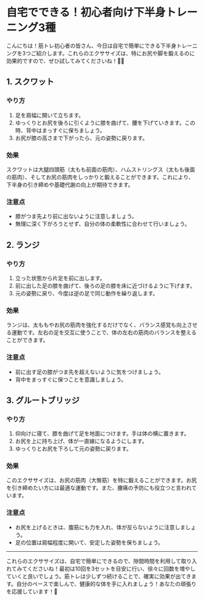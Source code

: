 # 自宅でできる！初心者向け下半身トレーニング3種

こんにちは！筋トレ初心者の皆さん、今日は自宅で簡単にできる下半身トレーニングを3つご紹介します。これらのエクササイズは、特にお尻や脚を鍛えるのに効果的ですので、ぜひ試してみてくださいね！💪✨

## 1. スクワット

### やり方
1. 足を肩幅に開いて立ちます。
2. ゆっくりとお尻を後ろに引くように膝を曲げて、腰を下げていきます。この時、背中はまっすぐに保ちましょう。
3. お尻が膝の高さまで下がったら、元の姿勢に戻ります。

### 効果
スクワットは大腿四頭筋（太もも前面の筋肉）、ハムストリングス（太もも後面の筋肉）、そしてお尻の筋肉をしっかりと鍛えることができます。これにより、下半身の引き締めや基礎代謝の向上が期待できます。

### 注意点
- 膝がつま先より前に出ないように注意しましょう。
- 無理に深く下がろうとせず、自分の体の柔軟性に合わせて行いましょう。

## 2. ランジ

### やり方
1. 立った状態から片足を前に出します。
2. 前に出した足の膝を曲げて、後ろの足の膝を床に近づけるように下げます。
3. 元の姿勢に戻り、今度は逆の足で同じ動作を繰り返します。

### 効果
ランジは、太ももやお尻の筋肉を強化するだけでなく、バランス感覚も向上させる運動です。左右の足を交互に使うことで、体の左右の筋肉のバランスを整えることができます。

### 注意点
- 前に出す足の膝がつま先を超えないように気をつけましょう。
- 背中をまっすぐに保つことを意識しましょう。

## 3. グルートブリッジ

### やり方
1. 仰向けに寝て、膝を曲げて足を地面につけます。手は体の横に置きます。
2. お尻を上に持ち上げ、体が一直線になるようにします。
3. ゆっくりとお尻を下ろして元の姿勢に戻ります。

### 効果
このエクササイズは、お尻の筋肉（大臀筋）を特に鍛えることができます。お尻を引き締めたい方には最適な運動です。また、腰痛の予防にも役立つと言われています。

### 注意点
- お尻を上げるときは、腹筋にも力を入れ、体が反らないように注意しましょう。
- 足の位置は肩幅程度に開いて、安定した姿勢を保ちましょう。

---

これらのエクササイズは、自宅で簡単にできるので、隙間時間を利用して取り入れてみてくださいね！最初は10回を3セットを目安に行い、徐々に回数を増やしていくと良いでしょう。筋トレは少しずつ続けることで、確実に効果が出てきます。自分のペースで楽しんで、健康的な体を手に入れましょう！あなたの頑張りを応援しています！💖